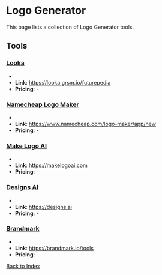 # Logo Generator

This page lists a collection of Logo Generator tools.

## Tools

### [Looka](https://looka.grsm.io/futurepedia)
-
- **Link**: https://looka.grsm.io/futurepedia
- **Pricing**: -

### [Namecheap Logo Maker](https://www.namecheap.com/logo-maker/app/new)
-
- **Link**: https://www.namecheap.com/logo-maker/app/new
- **Pricing**: -

### [Make Logo AI](https://makelogoai.com)
-
- **Link**: https://makelogoai.com
- **Pricing**: -

### [Designs AI](https://designs.ai)
-
- **Link**: https://designs.ai
- **Pricing**: -

### [Brandmark](https://brandmark.io/tools)
-
- **Link**: https://brandmark.io/tools
- **Pricing**: -


[Back to Index](./README.MD)